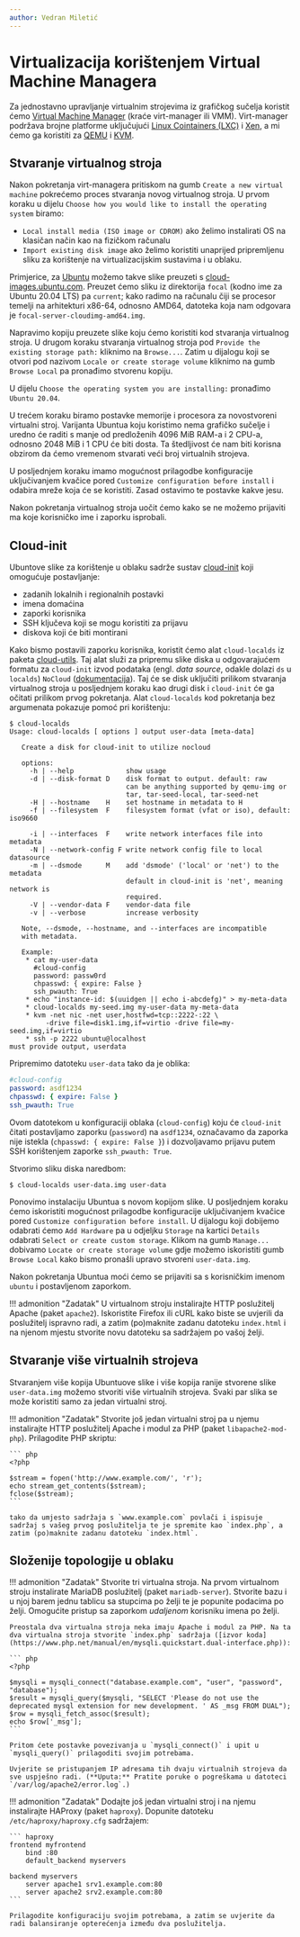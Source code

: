 ```yaml
---
author: Vedran Miletić
---
```


# Virtualizacija korištenjem Virtual Machine Managera

Za jednostavno upravljanje virtualnim strojevima iz grafičkog sučelja koristit ćemo [Virtual Machine Manager](https://virt-manager.org/) (kraće virt-manager ili VMM). Virt-manager podržava brojne platforme uključujući [Linux Cointainers (LXC)](https://linuxcontainers.org/) i [Xen](https://xenproject.org/), a mi ćemo ga koristiti za [QEMU](https://www.qemu.org/) i [KVM](https://www.linux-kvm.org/).

## Stvaranje virtualnog stroja

Nakon pokretanja virt-managera pritiskom na gumb `Create a new virtual machine` pokrećemo proces stvaranja novog virtualnog stroja. U prvom koraku u dijelu `Choose how you would like to install the operating system` biramo:

* `Local install media (ISO image or CDROM)` ako želimo instalirati OS na klasičan način kao na fizičkom računalu
* `Import existing disk image` ako želimo koristiti unaprijed pripremljenu sliku za korištenje na virtualizacijskim sustavima i u oblaku.

Primjerice, za [Ubuntu](https://ubuntu.com/) možemo takve slike preuzeti s [cloud-images.ubuntu.com](https://cloud-images.ubuntu.com/). Preuzet ćemo sliku iz direktorija `focal` (kodno ime za Ubuntu 20.04 LTS) pa `current`; kako radimo na računalu čiji se procesor temelji na arhitekturi x86-64, odnosno AMD64, datoteka koja nam odgovara je `focal-server-cloudimg-amd64.img`.

Napravimo kopiju preuzete slike koju ćemo koristiti kod stvaranja virtualnog stroja. U drugom koraku stvaranja virtualnog stroja pod `Provide the existing storage path:` kliknimo na `Browse...`. Zatim u dijalogu koji se otvori pod nazivom `Locale or create storage volume` kliknimo na gumb `Browse Local` pa pronađimo stvorenu kopiju.

U dijelu `Choose the operating system you are installing:` pronađimo `Ubuntu 20.04`.

U trećem koraku biramo postavke memorije i procesora za novostvoreni virtualni stroj. Varijanta Ubuntua koju koristimo nema grafičko sučelje i uredno će raditi s manje od predloženih 4096 MiB RAM-a i 2 CPU-a, odnosno 2048 MiB i 1 CPU će biti dosta. Ta štedljivost će nam biti korisna obzirom da ćemo vremenom stvarati veći broj virtualnih strojeva.

U posljednjem koraku imamo mogućnost prilagodbe konfiguracije uključivanjem kvačice pored `Customize configuration before install` i odabira mreže koja će se koristiti. Zasad ostavimo te postavke kakve jesu.

Nakon pokretanja virtualnog stroja uočit ćemo kako se ne možemo prijaviti ma koje korisničko ime i zaporku isprobali.

## Cloud-init

Ubuntove slike za korištenje u oblaku sadrže sustav [cloud-init](https://cloud-init.io/) koji omogućuje postavljanje:

* zadanih lokalnih i regionalnih postavki
* imena domaćina
* zaporki korisnika
* SSH ključeva koji se mogu koristiti za prijavu
* diskova koji će biti montirani

Kako bismo postavili zaporku korisnika, koristit ćemo alat `cloud-localds` iz paketa [cloud-utils](https://github.com/canonical/cloud-utils). Taj alat služi za pripremu slike diska u odgovarajućem formatu za `cloud-init` izvod podataka (engl. *data source*, odakle dolazi `ds` u `localds`) `NoCloud` ([dokumentacija](https://github.com/canonical/cloud-init/blob/main/doc/rtd/topics/datasources/nocloud.rst)). Taj će se disk uključiti prilikom stvaranja virtualnog stroja u posljednjem koraku kao drugi disk i `cloud-init` će ga očitati prilikom prvog pokretanja. Alat `cloud-localds` kod pokretanja bez argumenata pokazuje pomoć pri korištenju:

``` shell
$ cloud-localds 
Usage: cloud-localds [ options ] output user-data [meta-data]

   Create a disk for cloud-init to utilize nocloud

   options:
     -h | --help             show usage
     -d | --disk-format D    disk format to output. default: raw
                             can be anything supported by qemu-img or
                             tar, tar-seed-local, tar-seed-net
     -H | --hostname    H    set hostname in metadata to H
     -f | --filesystem  F    filesystem format (vfat or iso), default: iso9660

     -i | --interfaces  F    write network interfaces file into metadata
     -N | --network-config F write network config file to local datasource
     -m | --dsmode      M    add 'dsmode' ('local' or 'net') to the metadata
                             default in cloud-init is 'net', meaning network is
                             required.
     -V | --vendor-data F    vendor-data file
     -v | --verbose          increase verbosity

   Note, --dsmode, --hostname, and --interfaces are incompatible
   with metadata.

   Example:
    * cat my-user-data
      #cloud-config
      password: passw0rd
      chpasswd: { expire: False }
      ssh_pwauth: True
    * echo "instance-id: $(uuidgen || echo i-abcdefg)" > my-meta-data
    * cloud-localds my-seed.img my-user-data my-meta-data
    * kvm -net nic -net user,hostfwd=tcp::2222-:22 \
         -drive file=disk1.img,if=virtio -drive file=my-seed.img,if=virtio
    * ssh -p 2222 ubuntu@localhost
must provide output, userdata
```

Pripremimo datoteku `user-data` tako da je oblika:

``` yaml
#cloud-config
password: asdf1234
chpasswd: { expire: False }
ssh_pwauth: True
```

Ovom datotekom u konfiguraciji oblaka (`cloud-config`) koju će `cloud-init` čitati postavljamo zaporku (`password`) na `asdf1234`, označavamo da zaporka nije istekla (`chpasswd: { expire: False }`) i dozvoljavamo prijavu putem SSH korištenjem zaporke `ssh_pwauth: True`.

Stvorimo sliku diska naredbom:

``` shell
$ cloud-localds user-data.img user-data
```

Ponovimo instalaciju Ubuntua s novom kopijom slike. U posljednjem koraku ćemo iskoristiti mogućnost prilagodbe konfiguracije uključivanjem kvačice pored `Customize configuration before install`. U dijalogu koji dobijemo odabrati ćemo `Add Hardware` pa u odjeljku `Storage` na kartici `Details` odabrati `Select or create custom storage`. Klikom na gumb `Manage...` dobivamo `Locate or create storage volume` gdje možemo iskoristiti gumb `Browse Local` kako bismo pronašli upravo stvoreni `user-data.img`.

Nakon pokretanja Ubuntua moći ćemo se prijaviti sa s korisničkim imenom `ubuntu` i postavljenom zaporkom.

!!! admonition "Zadatak"
    U virtualnom stroju instalirajte HTTP poslužitelj Apache (paket `apache2`). Iskoristite Firefox ili cURL kako biste se uvjerili da poslužitelj ispravno radi, a zatim (po)maknite zadanu datoteku `index.html` i na njenom mjestu stvorite novu datoteku sa sadržajem po vašoj želji.

## Stvaranje više virtualnih strojeva

Stvaranjem više kopija Ubuntuove slike i više kopija ranije stvorene slike `user-data.img` možemo stvoriti više virtualnih strojeva. Svaki par slika se može koristiti samo za jedan virtualni stroj.

!!! admonition "Zadatak"
    Stvorite još jedan virtualni stroj pa u njemu instalirajte HTTP poslužitelj Apache i modul za PHP (paket `libapache2-mod-php`). Prilagodite PHP skriptu:

    ``` php
    <?php

    $stream = fopen('http://www.example.com/', 'r');
    echo stream_get_contents($stream);
    fclose($stream);
    ```

    tako da umjesto sadržaja s `www.example.com` povlači i ispisuje sadržaj s vašeg prvog poslužitelja te je spremite kao `index.php`, a zatim (po)maknite zadanu datoteku `index.html`.

## Složenije topologije u oblaku

!!! admonition "Zadatak"
    Stvorite tri virtualna stroja. Na prvom virtualnom stroju instalirate MariaDB poslužitelj (paket `mariadb-server`). Stvorite bazu i u njoj barem jednu tablicu sa stupcima po želji te je popunite podacima po želji. Omogućite pristup sa zaporkom *udaljenom* korisniku imena po želji.

    Preostala dva virtualna stroja neka imaju Apache i modul za PHP. Na ta dva virtualna stroja stvorite `index.php` sadržaja ([izvor koda](https://www.php.net/manual/en/mysqli.quickstart.dual-interface.php)):

    ``` php
    <?php

    $mysqli = mysqli_connect("database.example.com", "user", "password", "database");
    $result = mysqli_query($mysqli, "SELECT 'Please do not use the deprecated mysql extension for new development. ' AS _msg FROM DUAL");
    $row = mysqli_fetch_assoc($result);
    echo $row['_msg'];
    ```

    Pritom ćete postavke povezivanja u `mysqli_connect()` i upit u `mysqli_query()` prilagoditi svojim potrebama.

    Uvjerite se pristupanjem IP adresama tih dvaju virtualnih strojeva da sve uspješno radi. (**Uputa:** Pratite poruke o pogreškama u datoteci `/var/log/apache2/error.log`.)

!!! admonition "Zadatak"
    Dodajte još jedan virtualni stroj i na njemu instalirajte HAProxy (paket `haproxy`). Dopunite datoteku `/etc/haproxy/haproxy.cfg` sadržajem:

    ``` haproxy
    frontend myfrontend
        bind :80
        default_backend myservers
    
    backend myservers
        server apache1 srv1.example.com:80
        server apache2 srv2.example.com:80
    ```

    Prilagodite konfiguraciju svojim potrebama, a zatim se uvjerite da radi balansiranje opterećenja između dva poslužitelja.

